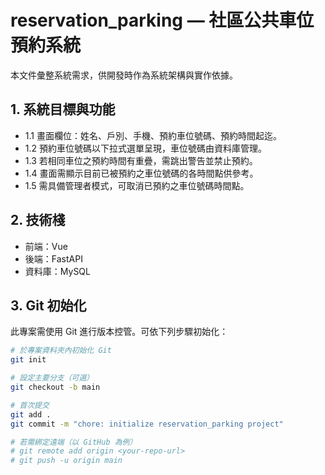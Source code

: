 # reservation_parking — 社區公共車位預約系統

本文件彙整系統需求，供開發時作為系統架構與實作依據。

## 1. 系統目標與功能
- 1.1 畫面欄位：姓名、戶別、手機、預約車位號碼、預約時間起迄。
- 1.2 預約車位號碼以下拉式選單呈現，車位號碼由資料庫管理。
- 1.3 若相同車位之預約時間有重疊，需跳出警告並禁止預約。
- 1.4 畫面需顯示目前已被預約之車位號碼的各時間點供參考。
- 1.5 需具備管理者模式，可取消已預約之車位號碼時間點。

## 2. 技術棧
- 前端：Vue
- 後端：FastAPI
- 資料庫：MySQL

## 3. Git 初始化
此專案需使用 Git 進行版本控管。可依下列步驟初始化：

```bash
# 於專案資料夾內初始化 Git
git init

# 設定主要分支（可選）
git checkout -b main

# 首次提交
git add .
git commit -m "chore: initialize reservation_parking project"

# 若需綁定遠端（以 GitHub 為例）
# git remote add origin <your-repo-url>
# git push -u origin main
```
